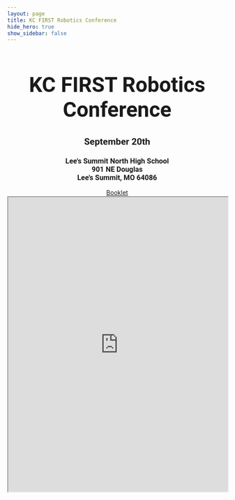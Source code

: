 ```yaml
---
layout: page
title: KC FIRST Robotics Conference
hide_hero: true
show_sidebar: false
--- 
```


<div style="margin: auto; font-family:Rockwell, Roboto, sans-serif; text-align:center">
  <h1 style="font-size:3rem">KC FIRST Robotics Conference</h1>
  <h2>September 20th</h2>
  <h3>
  Lee's Summit North High School<br/>
  901 NE Douglas<br/>
  Lee's Summit, MO 64086
  </h3>
</div>
<div style="text-align: center;">
  <a href="https://docs.google.com/document/d/1jelquaOQKcfWOMz9lfRB0CYazLT06d_GE2dEvwJTht8/edit?usp=sharing" target="_blank">Booklet</a>
  <iframe style="width: 100%; height: 675px; display: inline-block;" src="https://docs.google.com/document/d/e/2PACX-1vRt8EGQAqorA8H3GkPxyFWG7Rbub5OHzwU34pBDzuu3IW8_2GWXLKmLmWukn2bBuZVPIPHvuLn5Yk96/pub?embedded=true"></iframe>
</div>
